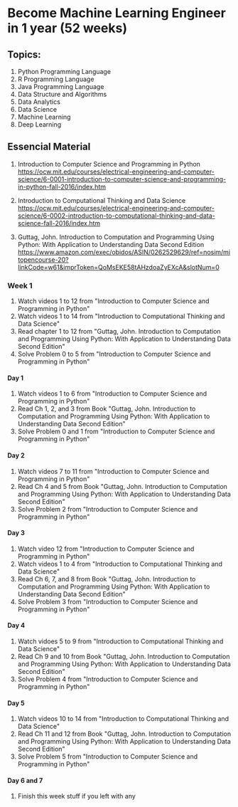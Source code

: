 # Become Machine Learning Engineer in 1 year (52 weeks)

## Topics:
1. Python Programming Language
2. R Programming Language
3. Java Programming Language
4. Data Structure and Algorithms
5. Data Analytics
6. Data Science
7. Machine Learning
8. Deep Learning

## Essencial Material
1. Introduction to Computer Science and Programming in Python </br>
https://ocw.mit.edu/courses/electrical-engineering-and-computer-science/6-0001-introduction-to-computer-science-and-programming-in-python-fall-2016/index.htm

2. Introduction to Computational Thinking and Data Science </br>
https://ocw.mit.edu/courses/electrical-engineering-and-computer-science/6-0002-introduction-to-computational-thinking-and-data-science-fall-2016/index.htm

3. Guttag, John. Introduction to Computation and Programming Using Python: With Application to Understanding Data Second Edition </br>
https://www.amazon.com/exec/obidos/ASIN/0262529629/ref=nosim/mitopencourse-20?linkCode=w61&imprToken=QoMsEKE58tAHzdoaZyEXcA&slotNum=0

### Week 1
1. Watch videos 1 to 12 from "Introduction to Computer Science and Programming in Python"
2. Watch videos 1 to 14 from "Introduction to Computational Thinking and Data Science"
3. Read chapter 1 to 12 from "Guttag, John. Introduction to Computation and Programming Using Python: With Application to Understanding Data Second Edition"
4. Solve Problem 0 to 5 from "Introduction to Computer Science and Programming in Python"
#### Day 1
1. Watch videos 1 to 6 from "Introduction to Computer Science and Programming in Python"
2. Read Ch 1, 2, and 3 from Book "Guttag, John. Introduction to Computation and Programming Using Python: With Application to Understanding Data Second Edition"
3. Solve Problem 0 and 1 from "Introduction to Computer Science and Programming in Python"
#### Day 2
1. Watch videos 7 to 11 from "Introduction to Computer Science and Programming in Python"
2. Read Ch 4 and 5 from Book "Guttag, John. Introduction to Computation and Programming Using Python: With Application to Understanding Data Second Edition"
3. Solve Problem 2 from "Introduction to Computer Science and Programming in Python"
#### Day 3
1. Watch video 12 from "Introduction to Computer Science and Programming in Python"
2. Watch videos 1 to 4 from "Introduction to Computational Thinking and Data Science"
3. Read Ch 6, 7, and 8 from Book "Guttag, John. Introduction to Computation and Programming Using Python: With Application to Understanding Data Second Edition"
4. Solve Problem 3 from "Introduction to Computer Science and Programming in Python"
#### Day 4
1. Watch vidoes 5 to 9 from "Introduction to Computational Thinking and Data Science"
2. Read Ch 9 and 10 from Book "Guttag, John. Introduction to Computation and Programming Using Python: With Application to Understanding Data Second Edition"
3. Solve Problem 4 from "Introduction to Computer Science and Programming in Python"
#### Day 5
1. Watch videos 10 to 14 from "Introduction to Computational Thinking and Data Science"
2. Read Ch 11 and 12 from Book "Guttag, John. Introduction to Computation and Programming Using Python: With Application to Understanding Data Second Edition"
3. Solve Problem 5 from "Introduction to Computer Science and Programming in Python"
#### Day 6 and 7
1. Finish this week stuff if you left with any
